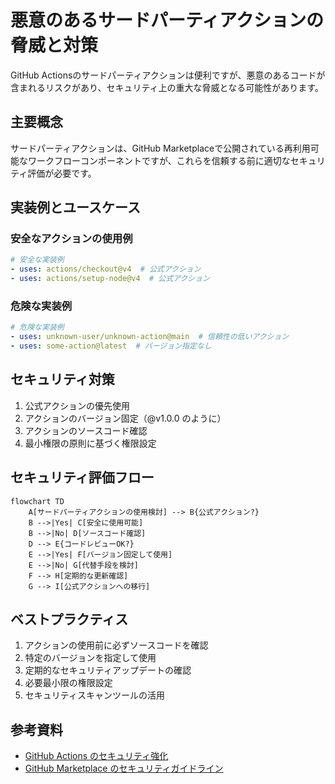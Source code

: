 # 悪意のあるサードパーティアクションの脅威と対策

GitHub Actionsのサードパーティアクションは便利ですが、悪意のあるコードが含まれるリスクがあり、セキュリティ上の重大な脅威となる可能性があります。

## 主要概念

サードパーティアクションは、GitHub Marketplaceで公開されている再利用可能なワークフローコンポーネントですが、これらを信頼する前に適切なセキュリティ評価が必要です。

## 実装例とユースケース

### 安全なアクションの使用例
```yaml
# 安全な実装例
- uses: actions/checkout@v4  # 公式アクション
- uses: actions/setup-node@v4  # 公式アクション
```

### 危険な実装例
```yaml
# 危険な実装例
- uses: unknown-user/unknown-action@main  # 信頼性の低いアクション
- uses: some-action@latest  # バージョン指定なし
```

## セキュリティ対策

1. 公式アクションの優先使用
2. アクションのバージョン固定（@v1.0.0 のように）
3. アクションのソースコード確認
4. 最小権限の原則に基づく権限設定

## セキュリティ評価フロー

```mermaid
flowchart TD
    A[サードパーティアクションの使用検討] --> B{公式アクション?}
    B -->|Yes| C[安全に使用可能]
    B -->|No| D[ソースコード確認]
    D --> E{コードレビューOK?}
    E -->|Yes| F[バージョン固定して使用]
    E -->|No| G[代替手段を検討]
    F --> H[定期的な更新確認]
    G --> I[公式アクションへの移行]
```

## ベストプラクティス

1. アクションの使用前に必ずソースコードを確認
2. 特定のバージョンを指定して使用
3. 定期的なセキュリティアップデートの確認
4. 必要最小限の権限設定
5. セキュリティスキャンツールの活用

## 参考資料

- [GitHub Actions のセキュリティ強化](https://docs.github.com/ja/actions/security-guides/security-hardening-for-github-actions)
- [GitHub Marketplace のセキュリティガイドライン](https://docs.github.com/ja/actions/creating-actions/publishing-actions-in-github-marketplace)
